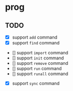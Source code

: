 # prog


## TODO

- [x] support `add` command
- [x] support `find` command
- [] support `import` command
- [] support `init` command
- [] support `remove` command
- [] support `run` command
- [] support `runall` command
- [x] support `sync` command
